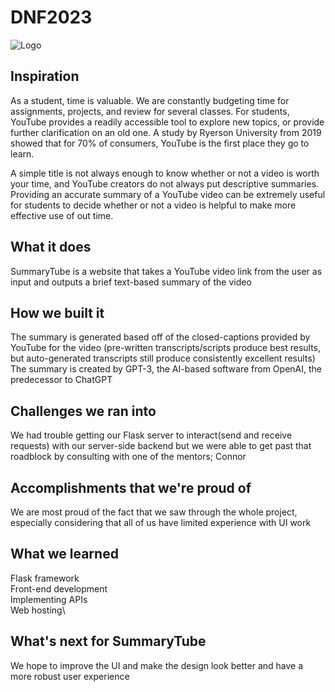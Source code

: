 # DNF2023

![Logo](https://user-images.githubusercontent.com/89994695/211187122-ebcb2927-fd96-4c75-88fc-b7acae400bc0.png)

## Inspiration

As a student, time is valuable. We are constantly budgeting time for assignments, projects, and review for several classes. For students, YouTube provides a readily accessible tool to explore new topics, or provide further clarification on an old one. A study by Ryerson University from 2019 showed that for 70% of consumers, YouTube is the first place they go to learn.  

A simple title is not always enough to know whether or not a video is worth your time, and YouTube creators do not always put descriptive summaries. Providing an accurate summary of a YouTube video can be extremely useful for students to decide whether or not a video is helpful to make more effective use of out time. 

## What it does

SummaryTube is a website that takes a YouTube video link from the user as input and outputs a brief text-based summary of the video

## How we built it

The summary is generated based off of the closed-captions provided by YouTube for the video (pre-written transcripts/scripts produce best results, but auto-generated transcripts still produce consistently excellent results) 
The summary is created by GPT-3, the AI-based software from OpenAI, the predecessor to ChatGPT

## Challenges we ran into

We had trouble getting our Flask server to interact(send and receive requests) with our server-side backend but we were able to get past that roadblock by consulting with one of the mentors; Connor

## Accomplishments that we're proud of

We are most proud of the fact that we saw through the whole project, especially considering that all of us have limited experience with UI work

## What we learned

Flask framework\
Front-end development\
Implementing APIs\
Web hosting\

## What's next for SummaryTube

We hope to improve the UI and make the design look better and have a more robust user experience
